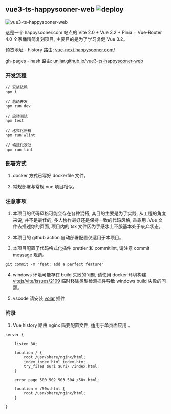 ## vue3-ts-happysooner-web ![deploy](https://github.com/unliar/vue3-ts-happysooner-web/workflows/deploy/badge.svg)

![vue3-ts-happysooner-web](https://socialify.git.ci/unliar/vue3-ts-happysooner-web/image?description=1&descriptionEditable=a%20website%20build%20with%20Vite%202.0%20Vue%203.0%20Pinia%20Vue-Router%204.0&font=Source%20Code%20Pro&forks=1&issues=1&language=1&owner=1&pattern=Signal&pulls=1&stargazers=1&theme=Dark)

这是一个 happysooner.com 站点的 Vite 2.0 + Vue 3.2 + Pinia + Vue-Router 4.0 全家桶精简复刻项目, 主要目的是为了学习复健 Vue 3.2。

预览地址 - history 路由: [vue-next.happysooner.com/](https://vue-next.happysooner.com/)

gh-pages - hash 路由: [unliar.github.io/vue3-ts-happysooner-web](https://unliar.github.io/vue3-ts-happysooner-web)

### 开发流程

```
// 安装依赖
npm i

// 启动开发
npm run dev

// 启动测试
npm test

// 格式化所有
npm run wlint

// 格式化改动
npm run lint
```

### 部署方式

1. docker 方式已写好 dockerfile 文件。

2. 常规部署与常规 vue 项目相似。

### 注意事项

1. 本项目的代码风格可能会存在各种混搭, 其目的主要是为了实践, 从工程的角度来说, 并不是最佳的, 多人协作最好还是保持一致的代码风格, 乖乖用 .Vue 文件去描述你的页面, 项目内的 tsx 文件因为手感水土不服基本处于废弃状态。

2. 本项目的 github action 自动部署配置仅适用于本项目。

3. 本项目配置了代码格式化插件 prettier 和 commitlint, 请注意 commit message 规范。

```
git commit -m "feat: add a perfect feature"
```

4. <del>windows 环境可能存在 build 失败的问题, 请使用 docker 环境构建</del> [vitejs/vite/issues/2109](https://github.com/vitejs/vite/issues/2109) 临时移除类型检测插件导致 windows build 失败的问题。

5. vscode 请安装 [volar](https://marketplace.visualstudio.com/items?itemName=johnsoncodehk.volar) 插件

### 附录

1. Vue history 路由 nginx 简要配置文件, 适用于单页面应用 。

```
server {

    listen 80;

    location / {
        root /usr/share/nginx/html;
        index index.html index.htm;
        try_files $uri $uri/ /index.html;
    }

    error_page 500 502 503 504 /50x.html;

    location = /50x.html {
        root /usr/share/nginx/html;
    }

}

```
